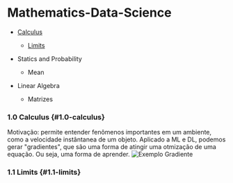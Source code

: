 # Mathematics-Data-Science

- [Calculus](#1.0-calculus)
    - [Limits](#1.1-limits)

- Statics and Probability
    - Mean

- Linear Algebra
    - Matrizes


### 1.0 Calculus {#1.0-calculus}
Motivação: permite entender fenômenos importantes em um ambiente, como a velocidade instântanea de um objeto.
Aplicado a ML e DL, podemos gerar "gradientes", que são uma forma de atingir uma otmização de uma equação. Ou seja, uma forma de aprender. 
![Exemplo Gradiente](https://www.sharetechnote.com/image/Calculus_Gradient_02.png)

### 1.1 Limits {#1.1-limits}


